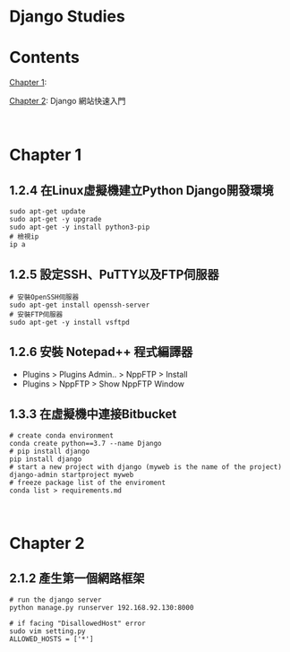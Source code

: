 # Django Studies

# Contents
[Chapter 1](#Chapter-1): 

[Chapter 2](Chapter-2): Django 網站快速入門



<br>

# Chapter 1
## 1.2.4 在Linux虛擬機建立Python Django開發環境

```shell
sudo apt-get update
sudo apt-get -y upgrade
sudo apt-get -y install python3-pip
# 檢視ip
ip a
```

## 1.2.5 設定SSH、PuTTY以及FTP伺服器

```shell
# 安裝OpenSSH伺服器
sudo apt-get install openssh-server
# 安裝FTP伺服器
sudo apt-get -y install vsftpd
```

## 1.2.6 安裝 Notepad++ 程式編譯器

* Plugins > Plugins Admin.. > NppFTP > Install
* Plugins > NppFTP > Show NppFTP Window

## 1.3.3 在虛擬機中連接Bitbucket

```shell
# create conda environment
conda create python==3.7 --name Django
# pip install django
pip install django
# start a new project with django (myweb is the name of the project)
django-admin startproject myweb
# freeze package list of the enviroment
conda list > requirements.md
```

<br>

# Chapter 2

## 2.1.2 產生第一個網路框架

```shell
# run the django server
python manage.py runserver 192.168.92.130:8000
```
```shell
# if facing "DisallowedHost" error
sudo vim setting.py
ALLOWED_HOSTS = ['*']
```








